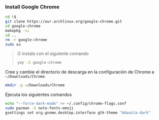 ### Install Google Chrome

```zsh
cd !$
git clone https://aur.archlinux.org/google-chrome.git
cd google-chrome
makepkg -si
cd ..
rm -r google-chrome
sudo su
```

>O instala con el siguiente comando
>```zsh
>yay -S google-chrome
>```

Cree y cambie el directorio de descarga en la configuración de Chrome a `~/Downloads/Chrome`
```bash
mkdir -p ~/Downloads/Chrome
```

Ejecuta los siguientes comandos
```zsh
echo "--force-dark-mode" >> ~/.config/chrome-flags.conf
sudo pacman -S noto-fonts-emoji
gsettings set org.gnome.desktop.interface gtk-theme "Adwaita-dark"
```

[1]:../../README.es.md#editor-de-texto
